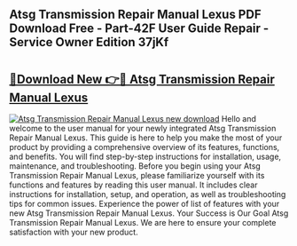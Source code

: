 ## Atsg Transmission Repair Manual Lexus PDF Download Free - Part-42F User Guide Repair - Service Owner Edition 37jKf

# <h2><a href="http://bc54725.oget.top/?id=Atsg+Transmission+Repair+Manual+Lexus">🔗Download New 👉🔴 Atsg Transmission Repair Manual Lexus</a></h2>

[![Atsg Transmission Repair Manual Lexus new download](https://i.imgur.com/5g1atiW.png)](http://bc54725.oget.top/?id=Atsg+Transmission+Repair+Manual+Lexus)
Hello and welcome to the user manual for your newly integrated Atsg Transmission Repair Manual Lexus. This guide is here to help you make the most of your product by providing a comprehensive overview of its features, functions, and benefits. You will find step-by-step instructions for installation, usage, maintenance, and troubleshooting. Before you begin using your Atsg Transmission Repair Manual Lexus, please familiarize yourself with its functions and features by reading this user manual. It includes clear instructions for installation, setup, and operation, as well as troubleshooting tips for common issues. Experience the power of list of features with your new Atsg Transmission Repair Manual Lexus. Your Success is Our Goal Atsg Transmission Repair Manual Lexus. We are here to ensure your complete satisfaction with your new product.
